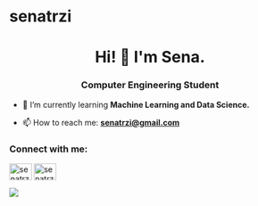 # senatrzi

<h1 align="center">Hi! 👋 I'm Sena.</h1>
<h3 align="center">Computer Engineering Student</h3>

- 🌱 I’m currently learning **Machine Learning and Data Science.**

- 📫 How to reach me: **senatrzi@gmail.com**

<h3 align="left">Connect with me:</h3>
<p align="left">
<a href="https://www.linkedin.com/in/senaterzi/" target="blank"><img align="center" src="https://cdn.jsdelivr.net/npm/simple-icons@v3/icons/linkedin.svg" alt="senatrzi" height="30" width="40" /></a>
<a href="https://www.kaggle.com/senaterzi" target="blank"><img align="center" src="https://cdn.jsdelivr.net/npm/simple-icons@v3/icons/kaggle.svg" alt="senatrzi" height="30" width="40" /></a>
</p>

![](https://komarev.com/ghpvc/?username=senatrzi&color=B6E2A4)

